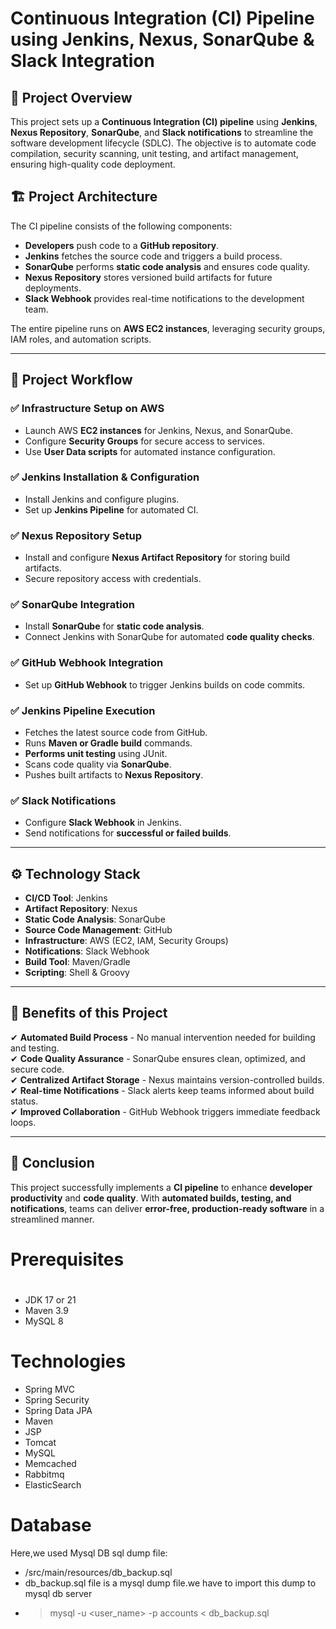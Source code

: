 # Continuous Integration (CI) Pipeline using Jenkins, Nexus, SonarQube & Slack Integration

## 📌 Project Overview
This project sets up a **Continuous Integration (CI) pipeline** using **Jenkins**, **Nexus Repository**, **SonarQube**, and **Slack notifications** to streamline the software development lifecycle (SDLC). The objective is to automate code compilation, security scanning, unit testing, and artifact management, ensuring high-quality code deployment.

## 🏗️ Project Architecture
The CI pipeline consists of the following components:
- **Developers** push code to a **GitHub repository**.
- **Jenkins** fetches the source code and triggers a build process.
- **SonarQube** performs **static code analysis** and ensures code quality.
- **Nexus Repository** stores versioned build artifacts for future deployments.
- **Slack Webhook** provides real-time notifications to the development team.

The entire pipeline runs on **AWS EC2 instances**, leveraging security groups, IAM roles, and automation scripts.

---

## 🔄 Project Workflow
### ✅ **Infrastructure Setup on AWS**
- Launch AWS **EC2 instances** for Jenkins, Nexus, and SonarQube.
- Configure **Security Groups** for secure access to services.
- Use **User Data scripts** for automated instance configuration.

### ✅ **Jenkins Installation & Configuration**
- Install Jenkins and configure plugins.
- Set up **Jenkins Pipeline** for automated CI.

### ✅ **Nexus Repository Setup**
- Install and configure **Nexus Artifact Repository** for storing build artifacts.
- Secure repository access with credentials.

### ✅ **SonarQube Integration**
- Install **SonarQube** for **static code analysis**.
- Connect Jenkins with SonarQube for automated **code quality checks**.

### ✅ **GitHub Webhook Integration**
- Set up **GitHub Webhook** to trigger Jenkins builds on code commits.

### ✅ **Jenkins Pipeline Execution**
- Fetches the latest source code from GitHub.
- Runs **Maven or Gradle build** commands.
- **Performs unit testing** using JUnit.
- Scans code quality via **SonarQube**.
- Pushes built artifacts to **Nexus Repository**.

### ✅ **Slack Notifications**
- Configure **Slack Webhook** in Jenkins.
- Send notifications for **successful or failed builds**.

---

## ⚙️ Technology Stack
- **CI/CD Tool**: Jenkins
- **Artifact Repository**: Nexus
- **Static Code Analysis**: SonarQube
- **Source Code Management**: GitHub
- **Infrastructure**: AWS (EC2, IAM, Security Groups)
- **Notifications**: Slack Webhook
- **Build Tool**: Maven/Gradle
- **Scripting**: Shell & Groovy

---

## 🎯 Benefits of this Project
✔ **Automated Build Process** - No manual intervention needed for building and testing.  
✔ **Code Quality Assurance** - SonarQube ensures clean, optimized, and secure code.  
✔ **Centralized Artifact Storage** - Nexus maintains version-controlled builds.  
✔ **Real-time Notifications** - Slack alerts keep teams informed about build status.  
✔ **Improved Collaboration** - GitHub Webhook triggers immediate feedback loops.

---

## 🚀 Conclusion
This project successfully implements a **CI pipeline** to enhance **developer productivity** and **code quality**. With **automated builds, testing, and notifications**, teams can deliver **error-free, production-ready software** in a streamlined manner.

# Prerequisites
#
- JDK 17 or 21
- Maven 3.9
- MySQL 8

# Technologies 
- Spring MVC
- Spring Security
- Spring Data JPA
- Maven
- JSP
- Tomcat
- MySQL
- Memcached
- Rabbitmq
- ElasticSearch
# Database
Here,we used Mysql DB 
sql dump file:
- /src/main/resources/db_backup.sql
- db_backup.sql file is a mysql dump file.we have to import this dump to mysql db server
- > mysql -u <user_name> -p accounts < db_backup.sql


